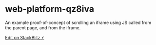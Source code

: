 # web-platform-qz8iva

An example proof-of-concept of scrolling an iframe using JS called from the parent page, and from the iframe.

[Edit on StackBlitz ⚡️](https://stackblitz.com/edit/web-platform-qz8iva)
